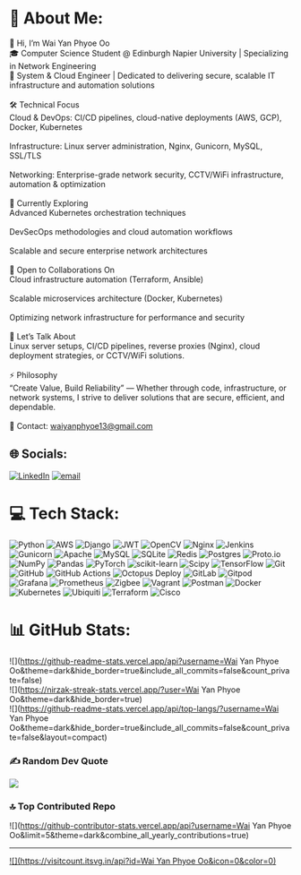 # 💫 About Me:
👋 Hi, I’m Wai Yan Phyoe Oo<br>🎓 Computer Science Student @ Edinburgh Napier University | Specializing in Network Engineering<br>💼 System & Cloud Engineer | Dedicated to delivering secure, scalable IT infrastructure and automation solutions<br><br>🛠️ Technical Focus<br>Cloud & DevOps: CI/CD pipelines, cloud-native deployments (AWS, GCP), Docker, Kubernetes<br><br>Infrastructure: Linux server administration, Nginx, Gunicorn, MySQL, SSL/TLS<br><br>Networking: Enterprise-grade network security, CCTV/WiFi infrastructure, automation & optimization<br><br>🌱 Currently Exploring<br>Advanced Kubernetes orchestration techniques<br><br>DevSecOps methodologies and cloud automation workflows<br><br>Scalable and secure enterprise network architectures<br><br>🤝 Open to Collaborations On<br>Cloud infrastructure automation (Terraform, Ansible)<br><br>Scalable microservices architecture (Docker, Kubernetes)<br><br>Optimizing network infrastructure for performance and security<br><br>💬 Let’s Talk About<br>Linux server setups, CI/CD pipelines, reverse proxies (Nginx), cloud deployment strategies, or CCTV/WiFi solutions.<br><br>⚡ Philosophy<br>“Create Value, Build Reliability” — Whether through code, infrastructure, or network systems, I strive to deliver solutions that are secure, efficient, and dependable.<br><br>📧 Contact: waiyanphyoe13@gmail.com


## 🌐 Socials:
[![LinkedIn](https://img.shields.io/badge/LinkedIn-%230077B5.svg?logo=linkedin&logoColor=white)](https://linkedin.com/in/www.linkedin.com/in/wai-yan-phyoe-oo) [![email](https://img.shields.io/badge/Email-D14836?logo=gmail&logoColor=white)](mailto:waiyanphyoeoo13@gmail.com) 

# 💻 Tech Stack:
![Python](https://img.shields.io/badge/python-3670A0?style=plastic&logo=python&logoColor=ffdd54) ![AWS](https://img.shields.io/badge/AWS-%23FF9900.svg?style=plastic&logo=amazon-aws&logoColor=white) ![Django](https://img.shields.io/badge/django-%23092E20.svg?style=plastic&logo=django&logoColor=white) ![JWT](https://img.shields.io/badge/JWT-black?style=plastic&logo=JSON%20web%20tokens) ![OpenCV](https://img.shields.io/badge/opencv-%23white.svg?style=plastic&logo=opencv&logoColor=white) ![Nginx](https://img.shields.io/badge/nginx-%23009639.svg?style=plastic&logo=nginx&logoColor=white) ![Jenkins](https://img.shields.io/badge/jenkins-%232C5263.svg?style=plastic&logo=jenkins&logoColor=white) ![Gunicorn](https://img.shields.io/badge/gunicorn-%298729.svg?style=plastic&logo=gunicorn&logoColor=white) ![Apache](https://img.shields.io/badge/apache-%23D42029.svg?style=plastic&logo=apache&logoColor=white) ![MySQL](https://img.shields.io/badge/mysql-4479A1.svg?style=plastic&logo=mysql&logoColor=white) ![SQLite](https://img.shields.io/badge/sqlite-%2307405e.svg?style=plastic&logo=sqlite&logoColor=white) ![Redis](https://img.shields.io/badge/redis-%23DD0031.svg?style=plastic&logo=redis&logoColor=white) ![Postgres](https://img.shields.io/badge/postgres-%23316192.svg?style=plastic&logo=postgresql&logoColor=white) ![Proto.io](https://img.shields.io/badge/Proto.io-161637?style=plastic&logo=proto.io&logoColor=00e5ff) ![NumPy](https://img.shields.io/badge/numpy-%23013243.svg?style=plastic&logo=numpy&logoColor=white) ![Pandas](https://img.shields.io/badge/pandas-%23150458.svg?style=plastic&logo=pandas&logoColor=white) ![PyTorch](https://img.shields.io/badge/PyTorch-%23EE4C2C.svg?style=plastic&logo=PyTorch&logoColor=white) ![scikit-learn](https://img.shields.io/badge/scikit--learn-%23F7931E.svg?style=plastic&logo=scikit-learn&logoColor=white) ![Scipy](https://img.shields.io/badge/SciPy-%230C55A5.svg?style=plastic&logo=scipy&logoColor=%white) ![TensorFlow](https://img.shields.io/badge/TensorFlow-%23FF6F00.svg?style=plastic&logo=TensorFlow&logoColor=white) ![Git](https://img.shields.io/badge/git-%23F05033.svg?style=plastic&logo=git&logoColor=white) ![GitHub](https://img.shields.io/badge/github-%23121011.svg?style=plastic&logo=github&logoColor=white) ![GitHub Actions](https://img.shields.io/badge/github%20actions-%232671E5.svg?style=plastic&logo=githubactions&logoColor=white) ![Octopus Deploy](https://img.shields.io/badge/octopus%20deploy-0D80D8?style=plastic&logo=octopusdeploy&logoColor=white) ![GitLab](https://img.shields.io/badge/gitlab-%23181717.svg?style=plastic&logo=gitlab&logoColor=white) ![Gitpod](https://img.shields.io/badge/gitpod-f06611.svg?style=plastic&logo=gitpod&logoColor=white) ![Grafana](https://img.shields.io/badge/grafana-%23F46800.svg?style=plastic&logo=grafana&logoColor=white) ![Prometheus](https://img.shields.io/badge/Prometheus-E6522C?style=plastic&logo=Prometheus&logoColor=white) ![Zigbee](https://img.shields.io/badge/zigbee-%23EB0443.svg?style=plastic&logo=zigbee&logoColor=white) ![Vagrant](https://img.shields.io/badge/vagrant-%231563FF.svg?style=plastic&logo=vagrant&logoColor=white) ![Postman](https://img.shields.io/badge/Postman-FF6C37?style=plastic&logo=postman&logoColor=white) ![Docker](https://img.shields.io/badge/docker-%230db7ed.svg?style=plastic&logo=docker&logoColor=white) ![Kubernetes](https://img.shields.io/badge/kubernetes-%23326ce5.svg?style=plastic&logo=kubernetes&logoColor=white) ![Ubiquiti](https://img.shields.io/badge/ubiquiti-%230559C9.svg?style=plastic&logo=ubiquiti&logoColor=white) ![Terraform](https://img.shields.io/badge/terraform-%235835CC.svg?style=plastic&logo=terraform&logoColor=white) ![Cisco](https://img.shields.io/badge/cisco-%23049fd9.svg?style=plastic&logo=cisco&logoColor=black)
# 📊 GitHub Stats:
![](https://github-readme-stats.vercel.app/api?username=Wai Yan Phyoe Oo&theme=dark&hide_border=true&include_all_commits=false&count_private=false)<br/>
![](https://nirzak-streak-stats.vercel.app/?user=Wai Yan Phyoe Oo&theme=dark&hide_border=true)<br/>
![](https://github-readme-stats.vercel.app/api/top-langs/?username=Wai Yan Phyoe Oo&theme=dark&hide_border=true&include_all_commits=false&count_private=false&layout=compact)

### ✍️ Random Dev Quote
![](https://quotes-github-readme.vercel.app/api?type=vetical&theme=radical)

### 🔝 Top Contributed Repo
![](https://github-contributor-stats.vercel.app/api?username=Wai Yan Phyoe Oo&limit=5&theme=dark&combine_all_yearly_contributions=true)

---
[![](https://visitcount.itsvg.in/api?id=Wai Yan Phyoe Oo&icon=0&color=0)](https://visitcount.itsvg.in)

<!-- Proudly created with GPRM ( https://gprm.itsvg.in ) -->
